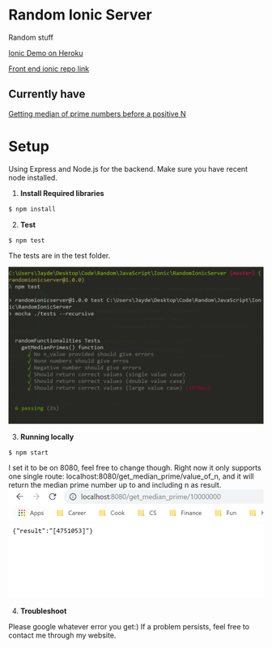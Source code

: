 # Random Ionic Server
Random stuff

[Ionic Demo on Heroku]()

[Front end ionic repo link](https://github.com/JaydeYue/Random/tree/master/JavaScript/Ionic/RandomIonic)

## Currently have
[Getting median of prime numbers before a positive N](https://github.com/JaydeYue/Random/blob/master/JavaScript/Ionic/RandomIonicServer/routes/randomFunctionalities.js)

# Setup

Using Express and Node.js for the backend. Make sure you have recent node installed.

1. **Install Required libraries**

```bash
$ npm install
```

2. **Test**

```bash
$ npm test
```

The tests are in the test folder.

![You should see something like this](./images/Capture.PNG)

3. **Running locally**

```bash
$ npm start
```

I set it to be on 8080, feel free to change though. Right now it only supports one single route: localhost:8080/get_median_prime/value_of_n, and it will return the median prime number up to and including n as result.
![You should see something like this when running locally](./images/Capture1.PNG)

4. **Troubleshoot**

Please google whatever error you get:) If a problem persists, feel free to contact me through my website.
